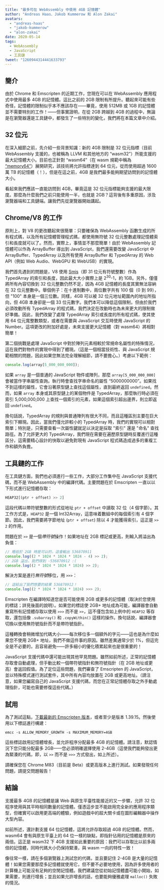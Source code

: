 ```yaml
---
title: "最多可在 WebAssembly 中使用 4GB 記憶體"
author: "Andreas Haas、Jakob Kummerow 和 Alon Zakai"
avatars: 
  - "andreas-haas"
  - "jakob-kummerow"
  - "alon-zakai"
date: 2020-05-14
tags: 
  - WebAssembly
  - JavaScript
  - 工具鏈
tweet: "1260944314441633793"
---
```


## 簡介

由於 Chrome 和 Emscripten 的近期工作，您現在可以在 WebAssembly 應用程式中使用最多 4GB 的記憶體。這比之前的 2GB 限制有所提升。聽起來可能有些奇怪，記憶體的限制似乎本不應該存在——畢竟，使用 512MB 或 1GB 的記憶體並不需要特別的工作！——但事實證明，在從 2GB 跨越到 4GB 的過程中，無論是在瀏覽器還是工具鏈中，都發生了一些特別的變化，我們將在本篇文章中介紹。

<!--truncate-->
## 32 位元

在深入細節之前，先介紹一些背景知識：新的 4GB 限制是 32 位元指標（目前 WebAssembly 支援的，也被稱為 LLVM 和其他地方的 “wasm32”）所能支援的最大記憶體大小。目前也正針對 “wasm64”（在 wasm 規範中稱為 [“memory64”](https://github.com/WebAssembly/memory64/blob/master/proposals/memory64/Overview.md)）展開研究，該技術將允許指標達到 64 位元，從而使用超過 1600 萬 TB 的記憶體（！），但是在這之前，4GB 是我們最多能夠期望訪問到的記憶體大小。

看起來我們應該一直能訪問到 4GB，畢竟這是 32 位元指標能夠支援的最大限度。那麼為什麼我們之前只能使用一半，也就是 2GB？這背後有多重原因，涉及瀏覽器端和工具鏈端。讓我們先從瀏覽器開始講起。

## Chrome/V8 的工作

原則上，對 V8 的更改聽起來很簡單：只要確保為 WebAssembly 函數生成的所有程式碼，以及所有記憶體管理程式碼，都使用無符號 32 位元整數處理記憶體索引和長度就可以了。然而，實際上，事情並不那麼簡單！由於 WebAssembly 記憶體可以作為 ArrayBuffer 導出到 JavaScript，我們還需要改變 JavaScript 中 ArrayBuffer、TypedArray 以及所有使用 ArrayBuffer 和 TypedArray 的 Web API（例如 Web Audio、WebGPU 和 WebUSB）的實現。

我們首先遇到的問題是，V8 使用 [Smis](https://v8.dev/blog/pointer-compression#value-tagging-in-v8)（即 31 位元有符號整數）作為 TypedArray 的索引和長度，因此最大大小實際上是 2<sup>30</sup>-1，約 1GB。另外，僅僅將所有內容切換到 32 位元整數仍然不足，因為 4GB 記憶體的長度其實無法容納在 32 位元整數中。舉個例子：在十進制數中，兩位數字共有 100 個（0 到 99），但 "100" 本身是一個三位數。同樣，4GB 可以被 32 位元地址範圍內的地址所指向，但 4GB 本身卻是一個 33 位元數字。我們本可以降低這個限制，但由於我們必須改動所有 TypedArray 的程式碼，我們決定在改動時也為未來更大的限制做好準備。因此，我們改變了處理 TypedArray 索引或長度的所有程式碼，使其使用 64 位元寬整數類型，或者在需要與 JavaScript 交互時使用 JavaScript 的 Number。這項更改的附加好處是，未來支援更大記憶體（對 wasm64）將相對簡單！

第二個挑戰是處理 JavaScript 中對於陣列元素相較於常規命名屬性的特殊情況，這在我們對物件的實現中得到了體現。（這是一個相當技術性、與 JavaScript 規範相關的問題，因此如果您無法完全理解細節，請不要擔心。）考慮以下範例：

```js
console.log(array[5_000_000_000]);
```

如果 `array` 是一個普通的 JavaScript 物件或陣列，那麼 `array[5_000_000_000]` 會被當作字串屬性查詢。執行時會查找字串命名的屬性 “5000000000”。如果找不到這樣的屬性，它會沿著原型鏈上查找這個屬性，直到最終返回 `undefined`。然而，如果 `array` 本身或其原型鏈上的某個物件是 TypedArray，那麼執行時必須在索引 5,000,000,000 上查找一個索引的元素，如果這個索引超出邊界，則立即返回 `undefined`。

換句話說，TypedArray 的規則與普通陣列有很大不同，而且這種區別主要在巨大索引下顯現。因此，當我們僅允許較小的 TypedArray 時，我們的實現可以相對簡單；特別是，只需要查看一次屬性鍵就足以決定是採取 "索引" 還是 "命名" 查找路徑。為了允許更大的 TypedArray，我們現在需要在遍歷原型鏈時反覆進行這種區分，這需要精心設計的快取以避免對現有 JavaScript 程式碼造成過多的重複工作和額外負擔。

## 工具鏈的工作

在工具鏈方面，我們也必須進行一些工作，大部分工作集中在 JavaScript 支援代碼，而不是 WebAssembly 中的編譯代碼。主要問題在於 Emscripten 一直以以下形式進行記憶體存取：

```js
HEAP32[(ptr + offset) >> 2]
```

這段代碼以帶符號整數的形式從地址 `ptr + offset` 中讀取 32 位（4 個字節）。其工作方式是，`HEAP32` 是一個 Int32Array，這意味着數組中的每個索引有 4 個字節。因此，我們需要將字節地址 (`ptr + offset`) 除以 4 才能獲得索引，這正是 `>> 2` 的作用。

問題在於 `>>` 是一個*帶符號*操作！如果地址在 2GB 標記或更高，則輸入將溢出為負值：

```js
// 略低於 2GB 時是可以的，這會輸出 536870911
console.log((2 * 1024 * 1024 * 1024 - 4) >> 2);
// 2GB 溢出，我們得到 -536870912 :(
console.log((2 * 1024 * 1024 * 1024) >> 2);
```

解決方案是進行*無符號*移位，用 `>>>`：

```js
// 這給出了我們想要的結果 536870912！
console.log((2 * 1024 * 1024 * 1024) >>> 2);
```

Emscripten 在編譯時知道您是否可能使用 2GB 或更多的記憶體（取決於您使用的標誌；詳見後面的說明）。如果您的標誌使 2GB+ 地址成為可能，編譯器會自動重寫所有記憶體存取以使用 `>>>` 而不是 `>>`，這不僅包含如上例中的 `HEAP32` 等存取，還包括像 `.subarray()` 和 `.copyWithin()` 這樣的操作。換句話說，編譯器會切換以使用無符號指針而不是帶符號指針。

這種轉換會稍微增加代碼大小——每次移位多一個額外的字元——這也是為什麼如果您不使用 2GB+ 地址，我們不做這件事的原因。雖然差異通常少於 1%，但這完全是不必要的，且容易避免——許多細小的優化積累起來也是很重要的！

JavaScript 支援代碼中還可能出現其他罕見問題。雖然如前所述，正常的記憶體存取會自動處理，但手動比較一個帶符號指針和無符號指針（在 2GB 地址或更高）會返回假值。為了定位這些問題，我們審查了 Emscripten 的 JavaScript，並以特殊模式運行測試套件，其中所有內容均放置在 2GB 或更高地址。（請注意，如果您編寫自己的 JavaScript 支援代碼，而您在正常記憶體存取之外手動處理指針，可能也需要修復這些代碼。）

## 試用

為了測試這點，[下載最新的 Emscripten 版本](https://emscripten.org/docs/getting_started/downloads.html)，或者至少是版本 1.39.15。然後使用以下標誌進行構建：

```
emcc -s ALLOW_MEMORY_GROWTH -s MAXIMUM_MEMORY=4GB
```

這些標誌啟用記憶體增長，並允許程序分配最多 4GB 的記憶體。請注意，默認情況下您只能分配最多 2GB——您必須明確選擇使用 2-4GB（這使我們能夠發出更為緊湊的代碼，即，以 `>>` 而不是 `>>>` 方式發出，如上所述）。

請確保您在 Chrome M83（目前是 Beta）或更高版本上進行測試。如果發現任何問題，請提交問題報告！

## 結論

支援最多 4GB 的記憶體是讓 Web 與原生平臺性能接近的又一步驟，允許 32 位程序使用與其平時相同數量的記憶體。僅憑這步並不能啟用完全新的應用程序類型，但確實可以啟用更高端的體驗，例如遊戲中的超大關卡或在圖形編輯器中操作大型內容。

如前所述，還計劃支援 64 位記憶體，這將允許存取超過 4GB 的記憶體。然而，wasm64 會有與原生平臺上的 64 位一樣的缺點，即指針佔用的記憶體是原來的兩倍。這正是 wasm32 下 4GB 支援如此重要的原因：我們可以存取比以前多兩倍的記憶體，同時代碼大小仍保持緊湊，與 wasm 一向的特性一致！

像往常一樣，請在多個瀏覽器上測試您的代碼，並且要記住 2-4GB 是大量的記憶體！如果您需要那麼多記憶體就使用它，但不要不必要地使用，因為許多使用者的計算機上可能沒有足夠的空閒記憶體。我們建議您從初始記憶體盡可能小開始，如果需要，則進行增長；並且如果允許增長的話，也要能夠優雅處理 `malloc()` 失敗的情況。
